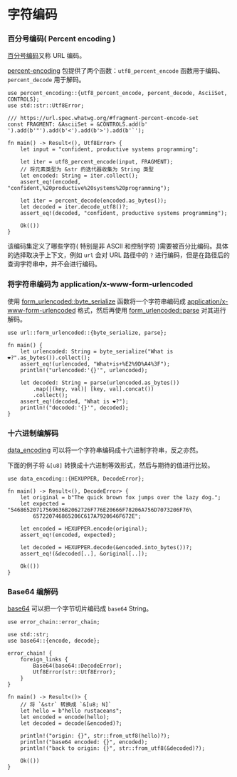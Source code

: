 # 字符编码

### 百分号编码( Percent encoding )
[百分号编码](https://en.wikipedia.org/wiki/Percent-encoding)又称 URL 编码。

[percent-encoding](https://docs.rs/crate/percent-encoding/2.1.0) 包提供了两个函数：`utf8_percent_encode` 函数用于编码、`percent_decode` 用于解码。

```rust,editable
use percent_encoding::{utf8_percent_encode, percent_decode, AsciiSet, CONTROLS};
use std::str::Utf8Error;

/// https://url.spec.whatwg.org/#fragment-percent-encode-set
const FRAGMENT: &AsciiSet = &CONTROLS.add(b' ').add(b'"').add(b'<').add(b'>').add(b'`');

fn main() -> Result<(), Utf8Error> {
    let input = "confident, productive systems programming";

    let iter = utf8_percent_encode(input, FRAGMENT);
    // 将元素类型为 &str 的迭代器收集为 String 类型
    let encoded: String = iter.collect();
    assert_eq!(encoded, "confident,%20productive%20systems%20programming");

    let iter = percent_decode(encoded.as_bytes());
    let decoded = iter.decode_utf8()?;
    assert_eq!(decoded, "confident, productive systems programming");

    Ok(())
}
```

该编码集定义了哪些字符( 特别是非 ASCII 和控制字符 )需要被百分比编码。具体的选择取决于上下文，例如 `url` 会对 URL 路径中的 `?` 进行编码，但是在路径后的查询字符串中，并不会进行编码。


### 将字符串编码为 application/x-www-form-urlencoded

使用 [form_urlencoded::byte_serialize](https://docs.rs/form_urlencoded/1.0.1/form_urlencoded/fn.byte_serialize.html) 函数将一个字符串编码成 [application/x-www-form-urlencoded](https://url.spec.whatwg.org/#application/x-www-form-urlencoded) 格式，然后再使用 [form_urlencoded::parse](https://docs.rs/form_urlencoded/1.0.1/form_urlencoded/fn.parse.html) 对其进行解码。

```rust,editable
use url::form_urlencoded::{byte_serialize, parse};

fn main() {
    let urlencoded: String = byte_serialize("What is ❤?".as_bytes()).collect();
    assert_eq!(urlencoded, "What+is+%E2%9D%A4%3F");
    println!("urlencoded:'{}'", urlencoded);

    let decoded: String = parse(urlencoded.as_bytes())
        .map(|(key, val)| [key, val].concat())
        .collect();
    assert_eq!(decoded, "What is ❤?");
    println!("decoded:'{}'", decoded);
}
```

### 十六进制编解码

[data_encoding](https://docs.rs/data-encoding/*/data_encoding/) 可以将一个字符串编码成十六进制字符串，反之亦然。

下面的例子将 `&[u8]` 转换成十六进制等效形式，然后与期待的值进行比较。

```rust,editable
use data_encoding::{HEXUPPER, DecodeError};

fn main() -> Result<(), DecodeError> {
    let original = b"The quick brown fox jumps over the lazy dog.";
    let expected = "54686520717569636B2062726F776E20666F78206A756D7073206F76\
        657220746865206C617A7920646F672E";

    let encoded = HEXUPPER.encode(original);
    assert_eq!(encoded, expected);

    let decoded = HEXUPPER.decode(&encoded.into_bytes())?;
    assert_eq!(&decoded[..], &original[..]);

    Ok(())
}
```

### Base64 编解码
[base64](https://docs.rs/base64/0.13.0/base64/index.html) 可以把一个字节切片编码成 `base64` String。

```rust,editable
use error_chain::error_chain;

use std::str;
use base64::{encode, decode};

error_chain! {
    foreign_links {
        Base64(base64::DecodeError);
        Utf8Error(str::Utf8Error);
    }
}

fn main() -> Result<()> {
    // 将 `&str` 转换成 `&[u8; N]` 
    let hello = b"hello rustaceans";
    let encoded = encode(hello);
    let decoded = decode(&encoded)?;

    println!("origin: {}", str::from_utf8(hello)?);
    println!("base64 encoded: {}", encoded);
    println!("back to origin: {}", str::from_utf8(&decoded)?);

    Ok(())
}
```